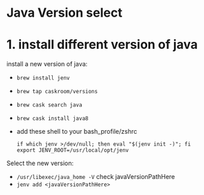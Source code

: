 # Java Version select

# 1. install different version of java

install a new version of java:

*   `brew install jenv`
*   `brew tap caskroom/versions`
*   `brew cask search java`
*   `brew cask install java8`
*   add these shell to your bash_profile/zshrc

    ```shell
    if which jenv >/dev/null; then eval "$(jenv init -)"; fi
    export JENV_ROOT=/usr/local/opt/jenv
    ```

Select the new version:

*   `/usr/libexec/java_home -V` check javaVersionPathHere
*   `jenv add <javaVersionPathHere>`
